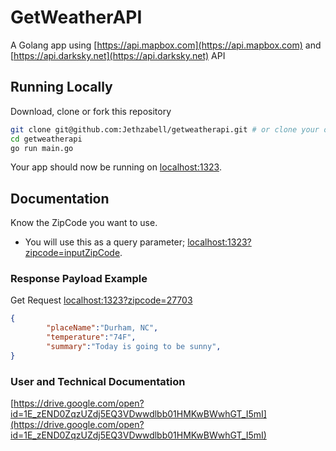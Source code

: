 # GetWeatherAPI

A Golang app using [https://api.mapbox.com](https://api.mapbox.com) and [https://api.darksky.net](https://api.darksky.net) API

## Running Locally

Download, clone or fork this repository

```sh
git clone git@github.com:Jethzabell/getweatherapi.git # or clone your own fork
cd getweatherapi
go run main.go
```

Your app should now be running on [localhost:1323](http://localhost:1323/).

## Documentation

Know the ZipCode you want to use.
- You will use this as a query parameter; [localhost:1323?zipcode=inputZipCode](http://localhost:1323?zipcode=inputZipCode).

### Response Payload Example
Get Request  [localhost:1323?zipcode=27703](http://localhost:1323?zipcode=27703)

```json
{
		"placeName":"Durham, NC",
		"temperature":"74F",
		"summary":"Today is going to be sunny",
}
```

### User and Technical Documentation
[https://drive.google.com/open?id=1E_zEND0ZqzUZdj5EQ3VDwwdlbb01HMKwBWwhGT_I5mI](https://drive.google.com/open?id=1E_zEND0ZqzUZdj5EQ3VDwwdlbb01HMKwBWwhGT_I5mI)
